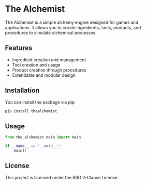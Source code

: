 # The Alchemist

The Alchemist is a simple alchemy engine designed for games and applications. It allows you to create ingredients, tools, products, and procedures to simulate alchemical processes.

## Features

- Ingredient creation and management
- Tool creation and usage
- Product creation through procedures
- Extendable and modular design

## Installation

You can install the package via pip:

```bash
pip install thealchemist
```

## Usage

```python
from the_alchemist.main import main

if __name__ == "__main__":
    main()
```

## License

This project is licensed under the BSD 2-Clause License.
